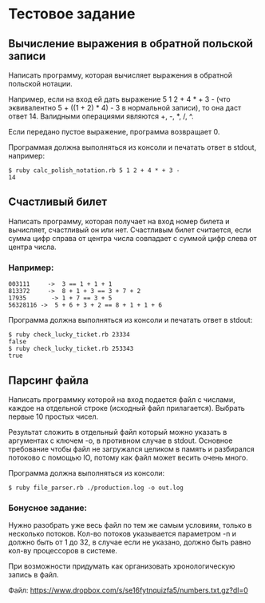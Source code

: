 # Тестовое задание

## Вычисление выражения в обратной польской записи

Написать программу, которая вычисляет выражения в обратной польской нотации.

Например, если на вход ей дать выражение 5 1 2 + 4 * + 3 - (что эквивалентно 5 + ((1 + 2) * 4) - 3 в нормальной записи), то она даст ответ 14.  Валидными операциями являются +, -, \*, /, ^.

Если передано пустое выражение, программа возвращает 0.


Программая должна выполняться из консоли и печатать ответ в stdout, например:

```
$ ruby calc_polish_notation.rb 5 1 2 + 4 * + 3 -
14
```

## Счастливый билет

Написать программу, которая получает на вход номер билета и вычисляет, счастливый он или нет. Счастливым билет считается, если сумма цифр справа от центра числа совпадает с суммой цифр слева от центра числа.


### Например:

```
003111     ->  3 == 1 + 1 + 1
813372     ->  8 + 1 + 3 == 3 + 7 + 2
17935       -> 1 + 7 == 3 + 5
56328116 ->  5 + 6 + 3 + 2 == 8 + 1 + 1 + 6
```

Программа должна выполняться из консоли и печатать ответ в stdout:

```
$ ruby check_lucky_ticket.rb 23334
false
$ ruby check_lucky_ticket.rb 253343
true
```

## Парсинг файла

Написать программку которой на вход подается файл с числами, каждое на отдельной строке (исходный файл прилагается). Выбрать первые 10 простых чисел.


Результат сложить в отдельный файл который можно указать в аргументах с ключем -o, в противном случае в stdout.
Основное требование чтобы файл не загружался целиком в память и разбирался потоково с помощью IO, потому как файл может весить очень много.


Программа должна выполняться из консоли:

```
$ ruby file_parser.rb ./production.log -o out.log
```

### Бонусное задание:

Нужно разобрать уже весь файл по тем же самым условиям, только в несколько потоков. Кол-во потоков указывается параметром -n и должно быть от 1 до 32, в случае если не указано, должно быть равно кол-ву процессоров в системе.

При возможности придумать как организовать хронологическую запись в файл.


Файл: https://www.dropbox.com/s/se16fytnquizfa5/numbers.txt.gz?dl=0
